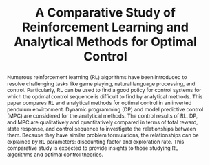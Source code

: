 ---
type: "Conference Paper"
layout: publication
group: publications
title: "A Comparative Study of Reinforcement Learning and Analytical Methods for Optimal Control"
authors: "<u>Myeongseok Ryu</u>, <u>Junseo Ha</u>, <u>Minji Kim</u>, <u>Kyunghwan Choi</u>&#42;"
domestic_or_international: "International" # or "Domestic"
preprint:
  # - pdf: "/static/pub/2023-comparative.pdf"
pub: 
  - name: International Workshop on Intelligent Systems (IWIS)
    doi: 10.1109/IWIS58789.2023.10284677
    pp: "1-5"
    year: "2023"
    state: "published"
    bib: "/static/pub/2023-Comparative.bib"
pub_date: "2023-10-23" #Date of publication. Change from Biorxiv date to Journal date once accepted
image: "/static/pub/2023-Comparative.png"
abstract: "
  Numerous reinforcement learning (RL) algorithms have been introduced to resolve challenging tasks like game playing, natural language processing, and control. Particularly, RL can be used to find a good policy for control systems for which the optimal control sequence is difficult to find by analytical methods. This paper compares RL and analytical methods for optimal control in an inverted pendulum environment. Dynamic programming (DP) and model predictive control (MPC) are considered for the analytical methods. The control results of RL, DP, and MPC are qualitatively and quantitatively compared in terms of total reward, state response, and control sequence to investigate the relationships between them. Because they have similar problem formulations, the relationships can be explained by RL parameters: discounting factor and exploration rate. This comparative study is expected to provide insights to those studying RL algorithms and optimal control theories.
"
# links:
#   - name: 
#     url: 
---